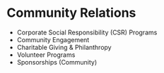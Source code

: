 # Community Relations

- Corporate Social Responsibility (CSR) Programs
- Community Engagement
- Charitable Giving & Philanthropy
- Volunteer Programs
- Sponsorships (Community)
